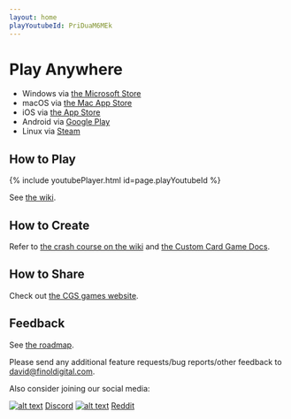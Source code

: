 ```yaml
---
layout: home
playYoutubeId: PriDuaM6MEk
---
```


# Play Anywhere
- Windows via [the Microsoft Store](https://www.microsoft.com/en-us/p/card-game-simulator/9N96N5S4W3J0)
- macOS via [the Mac App Store](https://apps.apple.com/us/app/card-game-simulator/id1398206553?ls=1&mt=12)
- iOS via [the App Store](https://apps.apple.com/us/app/card-game-simulator/id1392877362?ls=1)
- Android via [Google Play](https://play.google.com/store/apps/details?id=com.finoldigital.cardgamesim)
- Linux via [Steam](https://store.steampowered.com/app/1742850/Card_Game_Simulator/)

## How to Play

{% include youtubePlayer.html id=page.playYoutubeId %}

See [the wiki](https://github.com/finol-digital/Card-Game-Simulator/wiki).

## How to Create

Refer to [the crash course on the wiki](https://github.com/finol-digital/Card-Game-Simulator/wiki/Crash-Course-into-Game-Development-with-CGS) and [the Custom Card Game Docs](custom.html).

## How to Share

Check out [the CGS games website](https://cgs.games).

## Feedback

See [the roadmap](roadmap.html). 

Please send any additional feature requests/bug reports/other feedback to <david@finoldigital.com>.

Also consider joining our social media:

[![alt text][1.1]][1] [Discord](http://discord.cardgamesimulator.com) 
[![alt text][2.1]][2] [Reddit](http://reddit.cardgamesimulator.com) 

[1.1]: https://i.imgur.com/oea5DvA.png (discord icon with padding)
[2.1]: https://i.imgur.com/RyNV7tK.png (reddit icon with padding)

[1]: http://discord.cardgamesimulator.com
[2]: http://reddit.cardgamesimulator.com
